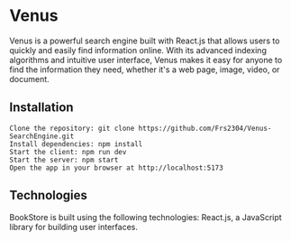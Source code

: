 # Venus
Venus is a powerful search engine built with React.js that allows users to quickly and easily find information online. With its advanced indexing algorithms and intuitive user interface, Venus makes it easy for anyone to find the information they need, whether it's a web page, image, video, or document.

## Installation

    Clone the repository: git clone https://github.com/Frs2304/Venus-SearchEngine.git
    Install dependencies: npm install
    Start the client: npm run dev
    Start the server: npm start
    Open the app in your browser at http://localhost:5173

## Technologies

BookStore is built using the following technologies:
    React.js, a JavaScript library for building user interfaces.
    



